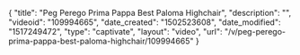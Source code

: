 {
    "title": "Peg Perego Prima Pappa Best Paloma Highchair",
    "description": "",
    "videoid": "109994665",
    "date_created": "1502523608",
    "date_modified": "1517249472",
    "type": "captivate",
    "layout": "video",
    "url": "\/v\/peg-perego-prima-pappa-best-paloma-highchair\/109994665"
}